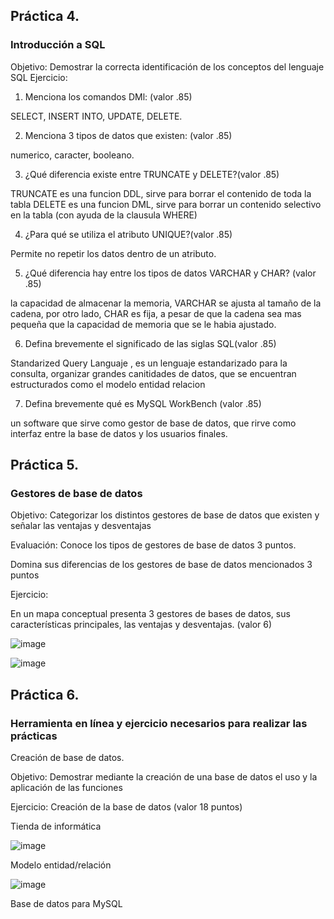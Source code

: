 ## Práctica 4.
### Introducción a SQL
Objetivo: Demostrar la correcta identificación de los conceptos del lenguaje SQL
Ejercicio:

1. Menciona los comandos DMl: (valor .85)

 SELECT, INSERT INTO, UPDATE, DELETE.

2. Menciona 3 tipos de datos que existen: (valor .85)

numerico, caracter, booleano.

3. ¿Qué diferencia existe entre TRUNCATE y DELETE?(valor .85)

TRUNCATE es una funcion DDL, sirve para borrar el contenido de toda la tabla
DELETE es una funcion DML, sirve para borrar un contenido selectivo en la tabla (con ayuda de la clausula WHERE)

4. ¿Para qué se utiliza el atributo UNIQUE?(valor .85)

Permite no repetir los datos dentro de un atributo.

5. ¿Qué diferencia hay entre los tipos de datos VARCHAR y CHAR? (valor .85)

la capacidad de almacenar la memoria, VARCHAR se ajusta al tamaño de la cadena, por otro lado, CHAR es fija, a pesar de que la cadena sea mas pequeña que la capacidad de memoria que se le habia ajustado.


6. Defina brevemente el significado de las siglas SQL(valor .85)

Standarized Query Languaje , es un lenguaje estandarizado para la consulta, organizar  grandes canitidades de datos, que se encuentran estructurados como el modelo entidad relacion


7. Defina brevemente qué es MySQL WorkBench (valor .85)

un software que sirve como gestor de base de datos, que rirve como interfaz entre la base de datos y los usuarios finales.

## Práctica 5.
### Gestores de base de datos

Objetivo: Categorizar los distintos gestores de base de datos que existen y señalar las
ventajas y desventajas

Evaluación: Conoce los tipos de gestores de base de datos 3 puntos.

Domina sus diferencias de los gestores de base de datos mencionados 3 puntos

Ejercicio:

En un mapa conceptual presenta 3 gestores de bases de datos, sus características
principales, las ventajas y desventajas. (valor 6)

![image](https://user-images.githubusercontent.com/91554777/170415427-e2b7321b-a97f-43b0-ac24-6e506c307e6b.png)

![image](https://user-images.githubusercontent.com/103066839/170528023-eca4f0bb-7da5-42f2-9ebb-e4f5ebd8874e.png)


## Práctica 6.
### Herramienta en línea y ejercicio necesarios para realizar las prácticas

Creación de base de datos.

Objetivo: Demostrar mediante la creación de una base de datos el uso y la aplicación de
las funciones

Ejercicio: Creación de la base de datos (valor 18 puntos)

Tienda de informática

![image](https://user-images.githubusercontent.com/91554777/170415101-717bca19-3644-46a9-8a57-8d5940c5d283.png)




Modelo entidad/relación

![image](https://user-images.githubusercontent.com/103066839/170966910-cee5f628-61c5-47ef-929e-ea102ba224d0.png)



Base de datos para MySQL

